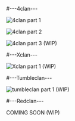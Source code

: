 #---4clan---

![4clan part 1](https://imgur.com/XJK9V9W.png)

![4clan part 2](https://imgur.com/DLUCz7K.png)

![4clan part 3](https://imgur.com/yKzKsFM.png)
(WIP)

#---Xclan---

![Xclan part 1](https://imgur.com/a7FfJ6c.png)
(WIP)

#---Tumbleclan---

![tumbleclan part 1](https://imgur.com/A5aHVcT.png)
(WIP)

#---Redclan---

COMING SOON
(WIP)